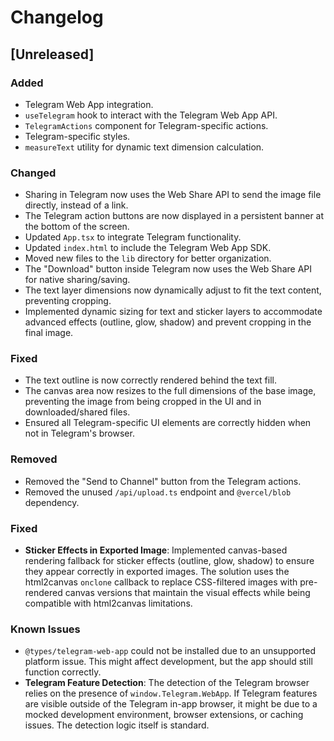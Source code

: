 # Changelog

## [Unreleased]

### Added
- Telegram Web App integration.
- `useTelegram` hook to interact with the Telegram Web App API.
- `TelegramActions` component for Telegram-specific actions.
- Telegram-specific styles.
- `measureText` utility for dynamic text dimension calculation.

### Changed
- Sharing in Telegram now uses the Web Share API to send the image file directly, instead of a link.
- The Telegram action buttons are now displayed in a persistent banner at the bottom of the screen.
- Updated `App.tsx` to integrate Telegram functionality.
- Updated `index.html` to include the Telegram Web App SDK.
- Moved new files to the `lib` directory for better organization.
- The "Download" button inside Telegram now uses the Web Share API for native sharing/saving.
- The text layer dimensions now dynamically adjust to fit the text content, preventing cropping.
- Implemented dynamic sizing for text and sticker layers to accommodate advanced effects (outline, glow, shadow) and prevent cropping in the final image.

### Fixed
- The text outline is now correctly rendered behind the text fill.
- The canvas area now resizes to the full dimensions of the base image, preventing the image from being cropped in the UI and in downloaded/shared files.
- Ensured all Telegram-specific UI elements are correctly hidden when not in Telegram's browser.

### Removed
- Removed the "Send to Channel" button from the Telegram actions.
- Removed the unused `/api/upload.ts` endpoint and `@vercel/blob` dependency.

### Fixed
- **Sticker Effects in Exported Image**: Implemented canvas-based rendering fallback for sticker effects (outline, glow, shadow) to ensure they appear correctly in exported images. The solution uses the html2canvas `onclone` callback to replace CSS-filtered images with pre-rendered canvas versions that maintain the visual effects while being compatible with html2canvas limitations.

### Known Issues
- `@types/telegram-web-app` could not be installed due to an unsupported platform issue. This might affect development, but the app should still function correctly.
- **Telegram Feature Detection**: The detection of the Telegram browser relies on the presence of `window.Telegram.WebApp`. If Telegram features are visible outside of the Telegram in-app browser, it might be due to a mocked development environment, browser extensions, or caching issues. The detection logic itself is standard.
